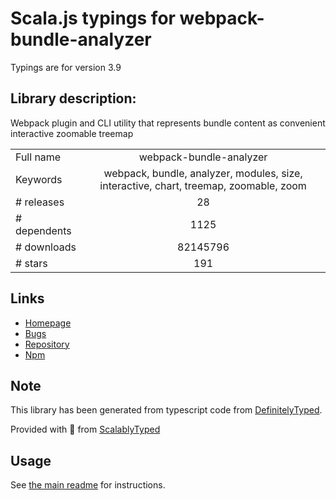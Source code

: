 
# Scala.js typings for webpack-bundle-analyzer

Typings are for version 3.9

## Library description:
Webpack plugin and CLI utility that represents bundle content as convenient interactive zoomable treemap

|                    |                 |
| ------------------ | :-------------: |
| Full name          | webpack-bundle-analyzer |
| Keywords           | webpack, bundle, analyzer, modules, size, interactive, chart, treemap, zoomable, zoom |
| # releases         | 28 |
| # dependents       | 1125 |
| # downloads        | 82145796 |
| # stars            | 191 |

## Links
- [Homepage](https://github.com/webpack-contrib/webpack-bundle-analyzer)
- [Bugs](https://github.com/webpack-contrib/webpack-bundle-analyzer/issues)
- [Repository](https://github.com/webpack-contrib/webpack-bundle-analyzer)
- [Npm](https://www.npmjs.com/package/webpack-bundle-analyzer)
    


## Note
This library has been generated from typescript code from [DefinitelyTyped](https://definitelytyped.org).

Provided with :purple_heart: from [ScalablyTyped](https://github.com/oyvindberg/ScalablyTyped)

## Usage
See [the main readme](../../readme.md) for instructions.


